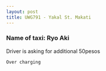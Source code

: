 ```yaml
---
layout: post
title: UWG791 - Yakal St. Makati
---
```


### Name of taxi: Ryo Aki 

Driver is asking for additional 50pesos

```Over charging```
